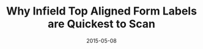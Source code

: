 ---
path: "/blog/xxxxxx/"
date: 2015-05-08
published: true
hero: "../hero.jpg"
title: "Why Infield Top Aligned Form Labels are Quickest to Scan"
url: "https://codepen.io/ActiveCodex/pen/YXXewW"
type: "codepen"
tech:
    - CSS
tags:
    - form
    - label
    - input
    - placeholder
---